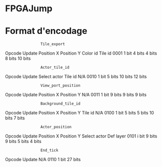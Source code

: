 # FPGAJump

# Format d'encodage
                    Tile_export
Opcode  Update	Position X	Position Y	Color id	Tile id
0001	1 bit   4 bits	    4 bits	    8 bits	    10 bits

                    Actor_tile_id
Opcode  Update	Select actor    Tile id	    N/A
0010	1 bit   5 bits	        10 bits	    12 bits

                    View_port_position
Opcode	Update      Position X	Position Y	N/A
0011	1 bit       9 bits	    9 bits	    9 bits

                    Background_tile_id
Opcode	Update      Position X	Position Y	Tile id	    N/A
0100	1 bit       5 bits	    5 bits	    10 bits	    7 bits

                    Actor_position
Opcode	Update      Position X	Position Y	Select actor	Def layer
0101	i bit       9 bits	    9 bits	    5 bits	        4 bits

                    End_tick
Opcode	    Update      N/A
0110	    1 bit       27 bits
